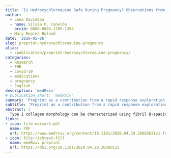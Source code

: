 ```yaml
---
title: 'Is Hydroxychloroquine Safe During Pregnancy? Observations from Penn Medicine'
author: 
  - Lena Davidson
  - name: Silvia P. Canelón
    orcid: 0000-0003-1709-1394
  - Mary Regina Boland
date: '2020-05-06'
slug: preprint-hydroxychloroquine-pregnancy
alias:
  - /publication/preprint-hydroxychloroquine-pregnancy/
categories:
  - Research
  - EHR
  - covid-19
  - medications
  - pregnancy
  - English
description: 'medRxiv'
# publication_short: 'medRxiv'
summary: 'Preprint as a contribution from a rapid response exploration of hydroxychloroquine effects on pregnancy-related outcomes.'
subtitle: 'Preprint as a contribution from a rapid response exploration of hydroxychloroquine effects on pregnancy-related outcomes.'
abstract: |
  Type I collagen morphology can be characterized using fibril D-spacing, a metric which describes the periodicity of repeating bands of gap and overlap regions of collagen molecules arranged into collagen fibrils. This fibrillar structure is stabilized by enzymatic crosslinks initiated by lysyl oxidase (LOX), a step which can be disrupted using β-aminopropionitrile (BAPN). Murine in vivo studies have confirmed effects of BAPN on collagen nanostructure and the objective of this study was to evaluate the mechanism of these effects in vitro by measuring D-spacing, evaluating the ratio of mature to immature crosslinks, and quantifying gene expression of type I collagen and LOX. Osteoblasts were cultured in complete media, and differentiated using ascorbic acid, in the presence or absence of 0.25mM BAPN-fumarate. The matrix produced was imaged using atomic force microscopy (AFM) and 2D Fast Fourier transforms were performed to extract D-spacing from individual fibrils. The experiment was repeated for quantitative reverse transcription polymerase chain reaction (qRT-PCR) and Fourier Transform infrared spectroscopy (FTIR) analyses. The D-spacing distribution of collagen produced in the presence of BAPN was shifted toward higher D-spacing values, indicating BAPN affects the morphology of collagen produced in vitro, supporting aforementioned in vivo experiments. In contrast, no difference in gene expression was found for any target gene, suggesting LOX inhibition does not upregulate the LOX gene to compensate for the reduction in aldehyde formation, or regulate expression of genes encoding type I collagen. Finally, the mature to immature crosslink ratio decreased with BAPN treatment and was linked to a reduction in peak percent area of mature crosslink hydroxylysylpyridinoline (HP). In conclusion, in vitro treatment of osteoblasts with low levels of BAPN did not induce changes in genes encoding LOX or type I collagen, but led to an increase in collagen D-spacing as well as a decrease in mature crosslinks.
links:
- icon: file-earmark-pdf
  name: PDF
  url: https://www.medrxiv.org/content/10.1101/2020.04.29.20085621v1.full.pdf
- icon: file-richtext-fill
  name: medRxiv preprint
  url: https://doi.org/10.1101/2020.04.29.20085621
---
```


